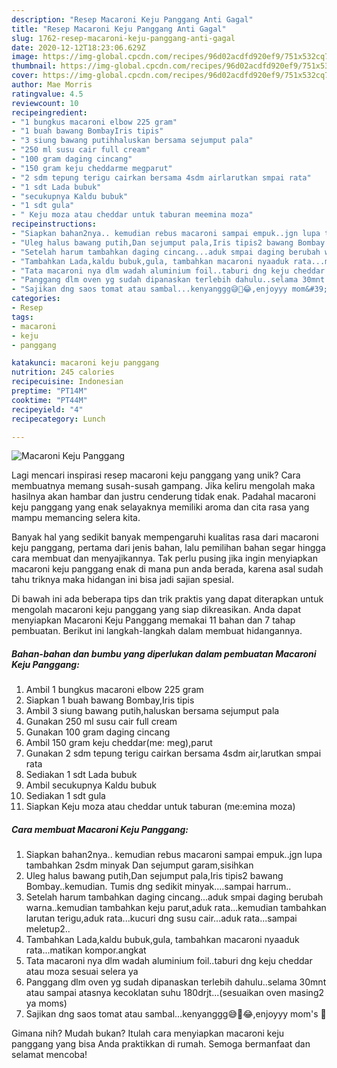 ```yaml
---
description: "Resep Macaroni Keju Panggang Anti Gagal"
title: "Resep Macaroni Keju Panggang Anti Gagal"
slug: 1762-resep-macaroni-keju-panggang-anti-gagal
date: 2020-12-12T18:23:06.629Z
image: https://img-global.cpcdn.com/recipes/96d02acdfd920ef9/751x532cq70/macaroni-keju-panggang-foto-resep-utama.jpg
thumbnail: https://img-global.cpcdn.com/recipes/96d02acdfd920ef9/751x532cq70/macaroni-keju-panggang-foto-resep-utama.jpg
cover: https://img-global.cpcdn.com/recipes/96d02acdfd920ef9/751x532cq70/macaroni-keju-panggang-foto-resep-utama.jpg
author: Mae Morris
ratingvalue: 4.5
reviewcount: 10
recipeingredient:
- "1 bungkus macaroni elbow 225 gram"
- "1 buah bawang BombayIris tipis"
- "3 siung bawang putihhaluskan bersama sejumput pala"
- "250 ml susu cair full cream"
- "100 gram daging cincang"
- "150 gram keju cheddarme megparut"
- "2 sdm tepung terigu cairkan bersama 4sdm airlarutkan smpai rata"
- "1 sdt Lada bubuk"
- "secukupnya Kaldu bubuk"
- "1 sdt gula"
- " Keju moza atau cheddar untuk taburan meemina moza"
recipeinstructions:
- "Siapkan bahan2nya.. kemudian rebus macaroni sampai empuk..jgn lupa tambahkan 2sdm minyak Dan sejumput garam,sisihkan"
- "Uleg halus bawang putih,Dan sejumput pala,Iris tipis2 bawang Bombay..kemudian. Tumis dng sedikit minyak....sampai harrum.."
- "Setelah harum tambahkan daging cincang...aduk smpai daging berubah warna..kemudian tambahkan keju parut,aduk rata...kemudian tambahkan larutan terigu,aduk rata...kucuri dng susu cair...aduk rata...sampai meletup2.."
- "Tambahkan Lada,kaldu bubuk,gula, tambahkan macaroni nyaaduk rata...matikan kompor.angkat"
- "Tata macaroni nya dlm wadah aluminium foil..taburi dng keju cheddar atau moza sesuai selera ya"
- "Panggang dlm oven yg sudah dipanaskan terlebih dahulu..selama 30mnt atau sampai atasnya kecoklatan suhu 180drjt...(sesuaikan oven masing2 ya moms)"
- "Sajikan dng saos tomat atau sambal...kenyanggg😅🤩😂,enjoyyy mom&#39;s 🤗"
categories:
- Resep
tags:
- macaroni
- keju
- panggang

katakunci: macaroni keju panggang 
nutrition: 245 calories
recipecuisine: Indonesian
preptime: "PT14M"
cooktime: "PT44M"
recipeyield: "4"
recipecategory: Lunch

---
```



![Macaroni Keju Panggang](https://img-global.cpcdn.com/recipes/96d02acdfd920ef9/751x532cq70/macaroni-keju-panggang-foto-resep-utama.jpg)

Lagi mencari inspirasi resep macaroni keju panggang yang unik? Cara membuatnya memang susah-susah gampang. Jika keliru mengolah maka hasilnya akan hambar dan justru cenderung tidak enak. Padahal macaroni keju panggang yang enak selayaknya memiliki aroma dan cita rasa yang mampu memancing selera kita.



Banyak hal yang sedikit banyak mempengaruhi kualitas rasa dari macaroni keju panggang, pertama dari jenis bahan, lalu pemilihan bahan segar hingga cara membuat dan menyajikannya. Tak perlu pusing jika ingin menyiapkan macaroni keju panggang enak di mana pun anda berada, karena asal sudah tahu triknya maka hidangan ini bisa jadi sajian spesial.


Di bawah ini ada beberapa tips dan trik praktis yang dapat diterapkan untuk mengolah macaroni keju panggang yang siap dikreasikan. Anda dapat menyiapkan Macaroni Keju Panggang memakai 11 bahan dan 7 tahap pembuatan. Berikut ini langkah-langkah dalam membuat hidangannya.

<!--inarticleads1-->

##### Bahan-bahan dan bumbu yang diperlukan dalam pembuatan Macaroni Keju Panggang:

1. Ambil 1 bungkus macaroni elbow 225 gram
1. Siapkan 1 buah bawang Bombay,Iris tipis
1. Ambil 3 siung bawang putih,haluskan bersama sejumput pala
1. Gunakan 250 ml susu cair full cream
1. Gunakan 100 gram daging cincang
1. Ambil 150 gram keju cheddar(me: meg),parut
1. Gunakan 2 sdm tepung terigu cairkan bersama 4sdm air,larutkan smpai rata
1. Sediakan 1 sdt Lada bubuk
1. Ambil secukupnya Kaldu bubuk
1. Sediakan 1 sdt gula
1. Siapkan  Keju moza atau cheddar untuk taburan (me:emina moza)




<!--inarticleads2-->

##### Cara membuat Macaroni Keju Panggang:

1. Siapkan bahan2nya.. kemudian rebus macaroni sampai empuk..jgn lupa tambahkan 2sdm minyak Dan sejumput garam,sisihkan
1. Uleg halus bawang putih,Dan sejumput pala,Iris tipis2 bawang Bombay..kemudian. Tumis dng sedikit minyak....sampai harrum..
1. Setelah harum tambahkan daging cincang...aduk smpai daging berubah warna..kemudian tambahkan keju parut,aduk rata...kemudian tambahkan larutan terigu,aduk rata...kucuri dng susu cair...aduk rata...sampai meletup2..
1. Tambahkan Lada,kaldu bubuk,gula, tambahkan macaroni nyaaduk rata...matikan kompor.angkat
1. Tata macaroni nya dlm wadah aluminium foil..taburi dng keju cheddar atau moza sesuai selera ya
1. Panggang dlm oven yg sudah dipanaskan terlebih dahulu..selama 30mnt atau sampai atasnya kecoklatan suhu 180drjt...(sesuaikan oven masing2 ya moms)
1. Sajikan dng saos tomat atau sambal...kenyanggg😅🤩😂,enjoyyy mom&#39;s 🤗




Gimana nih? Mudah bukan? Itulah cara menyiapkan macaroni keju panggang yang bisa Anda praktikkan di rumah. Semoga bermanfaat dan selamat mencoba!
